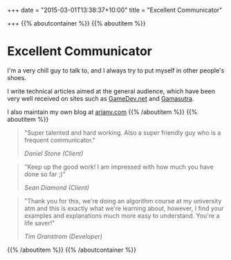 +++
date = "2015-03-01T13:38:37+10:00"
title = "Excellent Communicator"

+++
{{% aboutcontainer %}}
{{% aboutitem %}}
  <h1>Excellent Communicator</h1>

  I'm a very chill guy to talk to, and I always try to put myself in other people's shoes.

  I write technical articles aimed at the general audience, which have been very well received on sites such as <a href="http://gamedev.net">GameDev.net</a> and <a href="http://gamasutra.com">Gamasutra</a>.

  I also maintain my own blog at <a href="//arianv.com">arianv.com</a>
{{% /aboutitem %}}
{{% aboutitem %}}
  <blockquote class="communicator-quote">
    <p>
    "Super talented and hard working. Also a super friendly guy who is a frequent communicator."
    </p>
    <cite title="Daniel Stone">Daniel Stone (Client)</cite>
  </blockquote>
  <blockquote class="communicator-quote">
    <p>
    "Keep up the good work! I am impressed with how much you have done so far ;)"
    </p>
    <cite title="Sean Diamond">Sean Diamond (Client)</cite>
  </blockquote>
  <blockquote class="communicator-quote">
    <p>
      "Thank you for this, we're doing an algorithm course at my university atm and this is exactly what we're learning about, however, I find your examples and explanations much more easy to understand. You're a life saver!"
    </p>
    <cite title="timgranstrom">Tim Granstrom (Developer)</cite>
  </blockquote>
{{% /aboutitem %}}
{{% /aboutcontainer %}}
